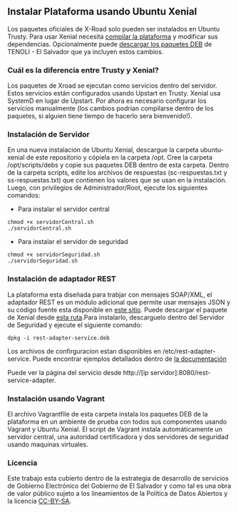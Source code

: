 
## Instalar Plataforma usando Ubuntu Xenial

Los paquetes oficiales de X-Road solo pueden ser instalados en Ubuntu Trusty. Para usar Xenial necesita [compilar la plataforma](https://github.com/egobsv/Tenoli-LAT/tree/master/compilar) y modificar sus dependencias. Opcionalmente puede  [descargar los paquetes DEB](http://tenoli.gobiernoelectronico.gob.sv/debs/) de TENOLI - El Salvador que ya incluyen estos cambios. 

### Cuál es la diferencia entre Trusty y Xenial?

Los paquetes de Xroad se ejecutan como servicios dentro del servidor. Estos servicios están configurados usando Upstart en Trusty. Xenial usa SystemD en lugar de Upstart. Por ahora es necesario configurar los servicios manualmente (los cambios podrían compilarse dentro de los paquetes, si alguien tiene tiempo de hacerlo sera bienvenido!). 
 

### Instalación de Servidor
En una nueva instalación de Ubuntu Xenial, descargue la carpeta ubuntu-xenial de este repositorio y cópiela en la carpeta /opt. Cree la carpeta /opt/scripts/debs y copie sus paquetes DEB dentro de esta carpeta. Dentro de la carpeta scripts, edite los archivos de respuestas (sc-respuestas.txt y ss-respuestas.txt) que contienen los valores que se usan en la instalación.  Luego, con privilegios de Administrador/Root, ejecute los siguientes comandos:

- Para instalar el servidor central
```
chmod +x servidorCentral.sh
./servidorCentral.sh
```

- Para instalar el servidor de seguridad
```
chmod +x servidorSeguridad.sh
./servidorSeguridad.sh
```
### Instalación de adaptador REST
La plataforma esta diseñada para trabjar con mensajes SOAP/XML, el adaptador REST es un módulo adicional que permite usar mensajes JSON y su código fuente esta disponible en [este sitio](https://github.com/vrk-kpa/REST-adapter-service). Puede descargar el paquete de Xenial desde [esta ruta](http://tenoli.gobiernoelectronico.gob.sv/debs/rest-adapter-service.deb).Para instalarlo, descarguelo dentro del Servidor de Seguridad y ejecute el siguiente comando:
```
dpkg -i rest-adapter-service.deb 
```
Los archivos de confirguracion estan disponibles en /etc/rest-adapter-service. Puede encontrar ejemplos detallados dentro de [la documentación](https://github.com/vrk-kpa/REST-adapter-service/blob/master/documentation/Rest-Adapter-Service-principles.md)

Puede ver la página del servicio desde http://[ip servidor]:8080/rest-service-adapter.


### Instalación usando Vagrant

El archivo Vagrantfile de esta carpeta instala los paquetes DEB de la plataforma en un ambiente de prueba con todos sus componentes usando Vagrant y Ubuntu Xenial. El script de Vagrant instala automáticamente un servidor central, una autoridad certificadora y dos servidores de seguridad usando maquinas virtuales.

### Licencia

Este trabajo esta cubierto dentro de la estrategia de desarrollo de servicios de Gobierno Electrónico del Gobierno de El Salvador y como tal es una obra de valor público sujeto a los lineamientos de la Política de Datos Abiertos y la licencia [CC-BY-SA](https://creativecommons.org/licenses/by-sa/3.0/deed.es).  
